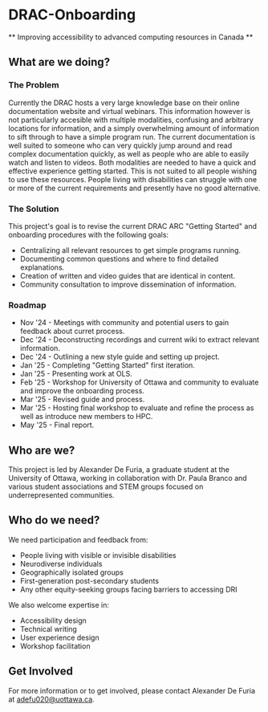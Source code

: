 # DRAC-Onboarding
** Improving accessibility to advanced computing resources in Canada  **

## What are we doing?

### The Problem
Currently the DRAC hosts a very large knowledge base on their online documentation website and virtual webinars. This information however is not particularly accesible with multiple modalities, confusing and arbitrary locations for information, and a simply overwhelming amount of information to sift through to have a simple program run. The current documentation is well suited to someone who can very quickly jump around and read complex documentation quickly, as well as people who are able to easily watch and listen to videos. Both modalities are needed to have a quick and effective experience getting started. This is not suited to all people wishing to use these resources. People living with disabilities can struggle with one or more of the current requirements and presently have no good alternative.

### The Solution
This project's goal is to revise the current DRAC ARC "Getting Started" and onboarding procedures with the following goals:
- Centralizing all relevant resources to get simple programs running.
- Documenting common questions and where to find detailed explanations.
- Creation of written and video guides that are identical in content.
- Community consultation to improve dissemination of information.

### Roadmap
- Nov '24 - Meetings with community and potential users to gain feedback about curret process.
- Dec '24 - Deconstructing recordings and current wiki to extract relevant information.
- Dec '24 - Outlining a new style guide and setting up project.
- Jan '25 - Completing "Getting Started" first iteration.
- Jan '25 - Presenting work at OLS.
- Feb '25 - Workshop for University of Ottawa and community to evaluate and improve the onboarding process.
- Mar '25 - Revised guide and process.
- Mar '25 - Hosting final workshop to evaluate and refine the process as well as introduce new members to HPC.
- May '25 - Final report.

## Who are we?
This project is led by Alexander De Furia, a graduate student at the University of Ottawa, working in collaboration with Dr. Paula Branco and various student associations and STEM groups focused on underrepresented communities.

## Who do we need?
We need participation and feedback from:
- People living with visible or invisible disabilities
- Neurodiverse individuals
- Geographically isolated groups
- First-generation post-secondary students
- Any other equity-seeking groups facing barriers to accessing DRI

We also welcome expertise in:
- Accessibility design
- Technical writing
- User experience design
- Workshop facilitation

## Get Involved
For more information or to get involved, please contact Alexander De Furia at [adefu020@uottawa.ca](mailto:adefu020@uottawa.ca).
